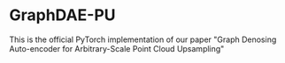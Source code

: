 # GraphDAE-PU
This is the official PyTorch implementation of our paper "Graph Denosing Auto-encoder for Arbitrary-Scale Point Cloud Upsampling"
